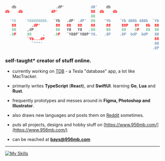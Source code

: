 ```python
   db                  .dP'            d8'    db                                    .dP'           
db    db             dP'               88  db    db                               dP'              
                                       88                                                          
  'Yb    `Y8888888b.  'Yb   .dP' .dP'  88    'Yb    `Yb d88b d88b  `Yb.d88b d88b   'Yb   `Yb    dP'
   88       .dP'       88   88   88    88     88     88P   8Y   8b  88'   8Y   8b   88     Yb  dP  
   88     ,dP          88   Y8   Y8   .88     88     88    8P   88  88    8P   88   88      YbdP   
  .8P     88     .    .8P   `Y88P`Y88P'Y8.   .8P    .8P  bdP  bdP   88  ,dP  ,dP   .8P      .8P    
          `Yb...dP                                                  88                    dP'  b   
            `"""'                                                   88                    Y.  ,P   
                                                                   .8P                     `""'     
```

<h3 align="left">self-taught* creator of stuff online.</h3>

- currently working on [TDB](https://www.tdb.fyi/) - a Tesla "database" app, a lot like MacTracker.

- primarily writes **TypeScript** (**React**), and **SwiftUI**. learning **Go**, **Lua** and **Rust**.

- frequently prototypes and messes around in **Figma, Photoshop and Illustrator**.

- also draws new languages and posts them on [Reddit](https://www.reddit.com/user/bauera5) sometimes.

- puts all projects, designs and hobby stuff on [https://www.956mb.com/](https://www.956mb.com/)

- can be reached at **bays@956mb.com**

---

[![My Skills](https://skillicons.dev/icons?i=cpp,py,swift,js,ts,react,tailwind,lua,neovim,vscode,git,github,figma,photoshop,illustrator)]([https://skillicons.dev](https://github.com/theol0403/))
